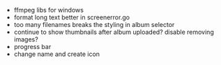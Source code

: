 -   ffmpeg libs for windows
-   format long text better in screenerror.go
-   too many filenames breaks the styling in album selector
-   continue to show thumbnails after album uploaded? disable removing images?
-   progress bar
-   change name and create icon
